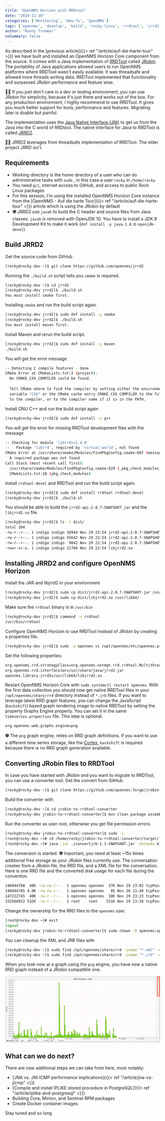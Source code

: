 ```yaml
---
title: "OpenNMS Horizon with RRDtool"
date: "2024-11-30"
categories: ['Monitoring', 'How-To', 'OpenNMS']
tags: ['opennms', 'develop', 'build', 'rocky-linux', 'rrdtool', 'jrrd2']
author: "Ronny Trommer"
noSummary: false
---
```


As described in the [previous article]({{< ref "/article/auf-die-harte-tour" >}}) we have built and installed an OpenNMS Horizon Core component from the source.
It comes with a Java implementation of [RRDTool](https://oss.oetiker.ch/rrdtool/) called [JRobin](https://sourceforge.net/projects/jrobin/).
The portability of Java applications allowed users to run OpenNMS platforms where RRDTool wasn't easily available.
It was threadsafe and allowed more threads writing data.
RRDTool implemented that functionality and surpassed JRobin performance and feature wise.

**💁‍♀️** If you just don't care in a dev or testing environment, you can use JRobin for simplicity, because it's just there and works out of the box.
For any production environment, I highly recommend to use RRDTool.
It gives you much better support for tools, performance and features.
Migrating later is doable but painful.

The implementation uses the [Java Native Interface (JNI)](https://en.wikipedia.org/wiki/Java_Native_Interface) to get us from the Java into the C world of RRDtool.
The native interface for Java to RRDTool is called [JRRD2](https://github.com/opennms/jrrd2).

**💁‍♀️** JRRD2 leverages from threadsafe implementation of RRDTool.
The older project JRRD isn't.

## Requirements

* Working directory is the home directory of a user who can do administrative tasks with `sudo` , in this case a user `rocky` in `/home/rocky`
* You need `git`, internet access to GitHub, and access to public Rock Linux packages
* For this session, I'm using the installed OpenNMS Horizon Core instance from the [OpenNMS - Auf die harte Tour]({{< ref "/article/auf-die-harte-tour" >}}) article which is using the JRobin by default
* **☢️** JRRD2 use `javah` to build the C header and source files from Java classes. `javah` is removed with OpenJDK 10. You have to install a JDK 8 Development Kit to make it work (`dnf install -y java-1.8.0-openjdk-devel`).

## Build JRRD2

Get the source code from GitHub
```bash
[rocky@rocky-dev ~]$ git clone https://github.com/opennms/jrrd2
```

Running the `./build.sh` script tells you `cmake` is required.

```bash
[rocky@rocky-dev ~]$ cd jrrd2
[rocky@rocky-dev jrrd2]$ ./build.sh
You must install cmake first.
```

Installing `cmake` and run the build script again.
```bash
[rocky@rocky-dev jrrd2]$ sudo dnf install -y cmake
[rocky@rocky-dev jrrd2]$ ./build.sh
You must install maven first.
```

Install Maven and rerun the build script.
```bash
[rocky@rocky-dev jrrd2]$ sudo dnf install -y maven
./build.sh
```

You will get the error message
```bash
-- Detecting C compile features - done
CMake Error at CMakeLists.txt:2 (project):
  No CMAKE_CXX_COMPILER could be found.

  Tell CMake where to find the compiler by setting either the environment
  variable "CXX" or the CMake cache entry CMAKE_CXX_COMPILER to the full path
  to the compiler, or to the compiler name if it is in the PATH.
```

Install GNU C++ and run the build script again
```bash
[rocky@rocky-dev jrrd2]$ sudo dnf install -y g++
```

You will get the error for missing RRDTool development files with the message
```bash
-- Checking for module 'librrd>=1.4.0'
--   Package 'librrd', required by 'virtual:world', not found
CMake Error at /usr/share/cmake/Modules/FindPkgConfig.cmake:607 (message):
  A required package was not found
Call Stack (most recent call first):
  /usr/share/cmake/Modules/FindPkgConfig.cmake:829 (_pkg_check_modules_internal)
  CMakeLists.txt:18 (pkg_check_modules)
```

Install `rrdtool-devel` and RRDTool and run the build script again.
```bash
[rocky@rocky-dev jrrd2]$ sudo dnf install rrdtool rrdtool-devel
[rocky@rocky-dev jrrd2]$ ./build.sh
```

You should be able to build the `jrrd2-api-2.0.7-SNAPSHOT.jar` and the `libjrrd2.so` file.

```bash
[rocky@rocky-dev jrrd2]$ ls -l dist/
total 104
-rw-r--r--. 1 indigo indigo 10944 Nov 29 22:54 jrrd2-api-2.0.7-SNAPSHOT.jar
-rw-r--r--. 1 indigo indigo 55642 Nov 29 22:54 jrrd2-api-2.0.7-SNAPSHOT-javadoc.jar
-rw-r--r--. 1 indigo indigo  9042 Nov 29 22:54 jrrd2-api-2.0.7-SNAPSHOT-sources.jar
-rwxr-xr-x. 1 indigo indigo 21704 Nov 29 22:54 libjrrd2.so
```

## Installing JRRD2 and configure OpenNMS Horizon

Install the JAR and libjrrd2 in your environment
```bash
[rocky@rocky-dev jrrd2]$ sudo cp dist/jrrd2-api-2.0.7-SNAPSHOT.jar /usr/share/java/jrrd2.jar
[rocky@rocky-dev jrrd2]$ sudo cp dist/libjrrd2.so /usr/lib64/
```

Make sure the `rrdtool` binary is in `/usr/bin`
```bash
[rocky@rocky-dev jrrd2]$ command -v rrdtool
/usr/bin/rrdtool
```

Configure OpenNMS Horizon to use RRDTool instead of JRobin by creating a properties file.
```bash
[rocky@rocky-dev jrrd2]$ sudo -u opennms vi /opt/opennms/etc/opennms.properties.d/timeseries.properties
```

Set the following properties:
```bash
org.opennms.rrd.strategyClass=org.opennms.netmgt.rrd.rrdtool.MultithreadedJniRrdStrategy
org.opennms.rrd.interfaceJar=/usr/share/java/jrrd2.jar
opennms.library.jrrd2=/usr/lib64/libjrrd2.so
```

Restart OpenNMS Horizon Core with `sudo systemctl restart opennms`.
With the first data collection you should now get native RRDTool files in your `/opt/opennms/share/rrd` directory instead of `*.jrb` files.
If you want to leverage latest RRD graph features, you can change the JavaScript (`backshift`) based graph rendering image to native RRDTool by setting the property Graphs Engine property.
You can set it in the same `timeseries.properties` file.
This step is optional.

```bash
org.opennms.web.graphs.engine=png
```

**☢️** The `png` graph engine, relies on RRD graph definitions. If you want to use a different time series storage, like the [Cortex](https://github.com/opennms/opennms-cortex-tss-plugin), `backshift` is required because there is no RRD graph generation available.

## Converting JRobin files to RRDTool

In case you have started with JRobin and you want to migrate to RRDTool, you can use a converter tool.
Get the convert from GitHub.

```bash
[rocky@rocky-dev ~]$ git clone https://github.com/opennms-forge/jrobin-to-rrdtool-converter
```

Build the converter with
```bash
[rocky@rocky-dev ~]$ cd jrobin-to-rrdtool-converter
[rocky@rocky-dev jrobin-to-rrdtool-converter]$ mvn clean package assembly:assembly
```

Run the converter as user root, otherwise you get file permission errors.
```bash
[rocky@rocky-dev jrobin-to-rrdtool-converter]$ sudo -i
[root@rocky-dev ~]# cd /home/rocky/jrobin-to-rrdtool-converter/target/
[root@rocky-dev ~]# java -jar ./convertjrb-1.1-SNAPSHOT.jar -threads 4 -rrdtool /usr/bin/rrdtool /opt/opennms/share/rrd

```
The conversion is started.
**☢️** Important, you need at least ~15x times additional free storage as your JRobin files currently use.
The conversation creates from a JRobin file, the RRD file, and a XML file for the conversation.
Here is one RRD file and the converted disk usage for each file during the convertion.
```bash
146044788  40K -rw-rw-r--.  1 opennms opennms  37K Nov 29 23:02 tcpPassiveOpens.jrb
146044785 4.0K -rw-rw-r--.  1 opennms opennms   85 Nov 26 11:49 tcpPassiveOpens.meta
147222745  40K -rw-r--r--.  1 opennms opennms  38K Nov 29 23:23 tcpPassiveOpens.rrd
152560922 532K -rw-r--r--.  1 root    root    531K Nov 29 23:20 tcpPassiveOpens.xml
````

Change the ownership for the RRD files to the `opennms` user.

```bash
[root@rocky-dev ~]# exit
logout
[rocky@rocky-dev jrobin-to-rrdtool-converter]$ sudo chown -R opennms:opennms /opt/opennms/share
```

You can cleanup the XML and JRB files with

```bash
[rocky@rocky-dev ~]$ sudo find /opt/opennms/share/rrd -iname "*.xml" -exec rm -rf {} \;
[rocky@rocky-dev ~]$ sudo find /opt/opennms/share/rrd -iname "*.jrb" -exec rm -rf {} \;
```

When you look now at a graph using the `png` engine, you have now a native RRD graph instead of a JRobin compatible one.

![Native RRD graph image in OpenNMS Horizon](rrd-graph.png)

## What can we do next?

There are now additional steps we can take from here, most notably:

* [JNA vs. JNI ICMP performance implications]({{< ref "/article/jna-vs-jicmp" >}})
* [Compile and install IPLIKE stored procedure in PostgreSQL]({{< ref "/article/iplike-and-postgresql" >}})
* Building Core, Minion, and Sentinel RPM packages
* Create Docker container images

Stay tuned and so long
